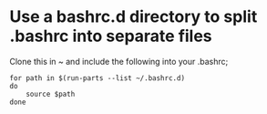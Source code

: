# Use a bashrc.d directory to split .bashrc into separate files

Clone this in ~ and include the following into your .bashrc;

```shell
for path in $(run-parts --list ~/.bashrc.d)
do
    source $path
done
```
